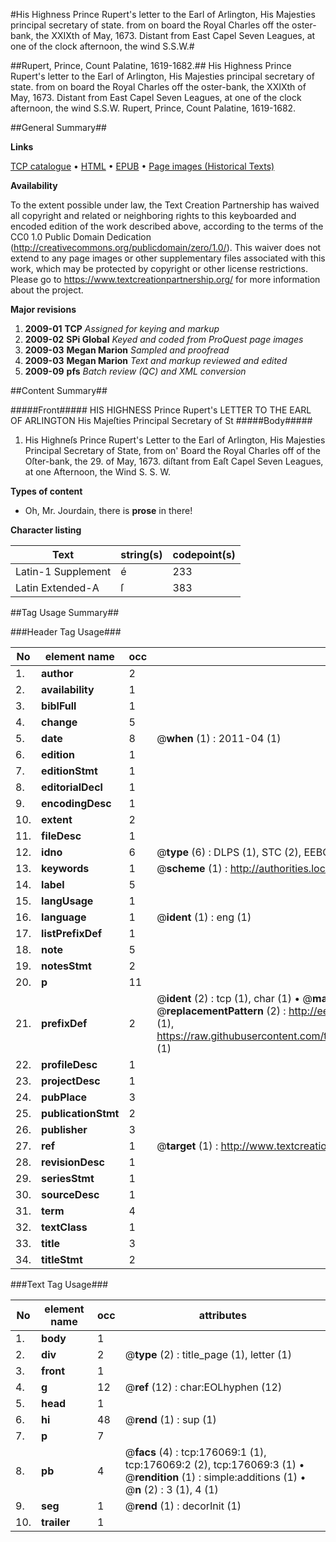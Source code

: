 #His Highness Prince Rupert's letter to the Earl of Arlington, His Majesties principal secretary of state. from on board the Royal Charles off the oster-bank, the XXIXth of May, 1673. Distant from East Capel Seven Leagues, at one of the clock afternoon, the wind S.S.W.#

##Rupert, Prince, Count Palatine, 1619-1682.##
His Highness Prince Rupert's letter to the Earl of Arlington, His Majesties principal secretary of state. from on board the Royal Charles off the oster-bank, the XXIXth of May, 1673. Distant from East Capel Seven Leagues, at one of the clock afternoon, the wind S.S.W.
Rupert, Prince, Count Palatine, 1619-1682.

##General Summary##

**Links**

[TCP catalogue](http://www.ota.ox.ac.uk/tcp/)  • 
[HTML](http://tei.it.ox.ac.uk/tcp/Texts-HTML/free/B05/B05075.html)  • 
[EPUB](http://tei.it.ox.ac.uk/tcp/Texts-EPUB/free/B05/B05075.epub) • 
[Page images (Historical Texts)](https://historicaltexts.jisc.ac.uk/eebo-52614903e)

**Availability**

To the extent possible under law, the Text Creation Partnership has waived all copyright and related or neighboring rights to this keyboarded and encoded edition of the work described above, according to the terms of the CC0 1.0 Public Domain Dedication (http://creativecommons.org/publicdomain/zero/1.0/). This waiver does not extend to any page images or other supplementary files associated with this work, which may be protected by copyright or other license restrictions. Please go to https://www.textcreationpartnership.org/ for more information about the project.

**Major revisions**

1. __2009-01__ __TCP__ *Assigned for keying and markup*
1. __2009-02__ __SPi Global__ *Keyed and coded from ProQuest page images*
1. __2009-03__ __Megan Marion__ *Sampled and proofread*
1. __2009-03__ __Megan Marion__ *Text and markup reviewed and edited*
1. __2009-09__ __pfs__ *Batch review (QC) and XML conversion*

##Content Summary##

#####Front#####
HIS HIGHNESS Prince Rupert's LETTER TO THE EARL OF ARLINGTON His Majeſties Principal Secretary of St
#####Body#####

1. His Highneſs Prince Rupert's Letter to the Earl of Arlington, His Majesties Principal Secretary of State, from on' Board the Royal Charles off of the Oſter-bank, the 29. of May, 1673. diſtant from Eaſt Capel Seven Leagues, at one Afternoon, the Wind S. S. W.

**Types of content**

  * Oh, Mr. Jourdain, there is **prose** in there!

**Character listing**


|Text|string(s)|codepoint(s)|
|---|---|---|
|Latin-1 Supplement|é|233|
|Latin Extended-A|ſ|383|

##Tag Usage Summary##

###Header Tag Usage###

|No|element name|occ|attributes|
|---|---|---|---|
|1.|__author__|2||
|2.|__availability__|1||
|3.|__biblFull__|1||
|4.|__change__|5||
|5.|__date__|8| @__when__ (1) : 2011-04 (1)|
|6.|__edition__|1||
|7.|__editionStmt__|1||
|8.|__editorialDecl__|1||
|9.|__encodingDesc__|1||
|10.|__extent__|2||
|11.|__fileDesc__|1||
|12.|__idno__|6| @__type__ (6) : DLPS (1), STC (2), EEBO-CITATION (1), OCLC (1), VID (1)|
|13.|__keywords__|1| @__scheme__ (1) : http://authorities.loc.gov/ (1)|
|14.|__label__|5||
|15.|__langUsage__|1||
|16.|__language__|1| @__ident__ (1) : eng (1)|
|17.|__listPrefixDef__|1||
|18.|__note__|5||
|19.|__notesStmt__|2||
|20.|__p__|11||
|21.|__prefixDef__|2| @__ident__ (2) : tcp (1), char (1)  •  @__matchPattern__ (2) : ([0-9\-]+):([0-9IVX]+) (1), (.+) (1)  •  @__replacementPattern__ (2) : http://eebo.chadwyck.com/downloadtiff?vid=$1&page=$2 (1), https://raw.githubusercontent.com/textcreationpartnership/Texts/master/tcpchars.xml#$1 (1)|
|22.|__profileDesc__|1||
|23.|__projectDesc__|1||
|24.|__pubPlace__|3||
|25.|__publicationStmt__|2||
|26.|__publisher__|3||
|27.|__ref__|1| @__target__ (1) : http://www.textcreationpartnership.org/docs/. (1)|
|28.|__revisionDesc__|1||
|29.|__seriesStmt__|1||
|30.|__sourceDesc__|1||
|31.|__term__|4||
|32.|__textClass__|1||
|33.|__title__|3||
|34.|__titleStmt__|2||


###Text Tag Usage###

|No|element name|occ|attributes|
|---|---|---|---|
|1.|__body__|1||
|2.|__div__|2| @__type__ (2) : title_page (1), letter (1)|
|3.|__front__|1||
|4.|__g__|12| @__ref__ (12) : char:EOLhyphen (12)|
|5.|__head__|1||
|6.|__hi__|48| @__rend__ (1) : sup (1)|
|7.|__p__|7||
|8.|__pb__|4| @__facs__ (4) : tcp:176069:1 (1), tcp:176069:2 (2), tcp:176069:3 (1)  •  @__rendition__ (1) : simple:additions (1)  •  @__n__ (2) : 3 (1), 4 (1)|
|9.|__seg__|1| @__rend__ (1) : decorInit (1)|
|10.|__trailer__|1||
